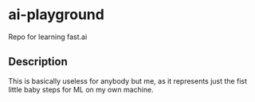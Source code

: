 # ai-playground
Repo for learning fast.ai

## Description

This is basically useless for anybody but me, as it represents just the fist little baby steps for ML on my own machine.
